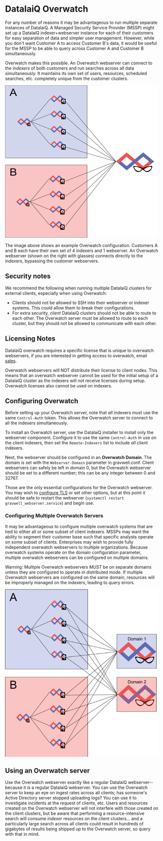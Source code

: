 # DatalaiQ Overwatch

For any number of reasons it may be advantageous to run multiple separate instances of DatalaiQ. A Managed Security Service Provider (MSSP) might set up a DatalaiQ indexer+webserver instance for each of their customers for easy separation of data and simpler user management. However, while you don't want Customer A to access Customer B's data, it would be useful for the MSSP to be able to query across Customer A and Customer B simultaneously.

Overwatch makes this possible. An Overwatch webserver can connect to the *indexers* of both customers and run searches across all data simultaneously. It maintains its own set of users, resources, scheduled searches, etc. completely unique from the customer clusters.

![](overwatch.png)

The image above shows an example Overwatch configuration. Customers A and B each have their own set of 4 indexers and 1 webserver. An Overwatch webserver (shown on the right with glasses) connects directly to the indexers, bypassing the customer webservers.

## Security notes

We recommend the following when running multiple DatalaiQ clusters for external clients, especially when using Overwatch:

* Clients should not be allowed to SSH into their webserver or indexer systems. This could allow them to break their configurations.
* For extra security, *client* DatalaiQ clusters should not be able to route to each other. The Overwatch server must be allowed to route to each cluster, but they should not be allowed to communicate with each other.

## Licensing Notes

DatalaiQ overwatch requires a specific license that is unique to overwatch webservers, if you are interested in getting access to overwatch, email [sales](mailto:support@pipelinesecurity.net).

Overwatch webservers will NOT distribute their license to client nodes.  This means that an overwatch webserver cannot be used for the initial setup of a DatalaiQ cluster as the indexers will not receive licenses during setup.  Overwatch licenses also cannot be used on indexers.

## Configuring Overwatch

Before setting up your Overwatch server, note that *all* indexers must use the same `Control-Auth` token. This allows the Overwatch server to connect to all the indexers simultaneously.

To install an Overwatch server, use the DatalaiQ installer to install only the webserver component. Configure it to use the same `Control-Auth` in use on the client indexers, then set the `Remote-Indexers` list to include *all* client indexers.

Next, the webserver should be configured in an **Overwatch Domain**. The domain is set with the `Webserver-Domain` parameter in gravwell.conf. Client webservers can safely be left in domain 0, but the Overwatch webserver should be set to a different number; this can be any integer between 0 and 32767.

Those are the only essential configurations for the Overwatch webserver. You may wish to [configure TLS](#!configuration/certificates.md) or set other options, but at this point it should be safe to restart the webserver (`systemctl restart gravwell_webserver.service`) and begin use.

### Configuring Multiple Overwatch Servers

It may be advantageous to configure multiple overwatch systems that are tied to either all or some subset of client indexers.  MSSPs may want the ability to segment their customer base such that specific analysts operate on some subset of clients.  Enterprises may wish to provide fully independent overwatch webservers to multiple organizations.  Because overwatch systems operate on the domain configuration parameter, multiple overwatch webservers can be configured on multiple domains.

Warning: Multiple Overwatch webservers *MUST* be on separate domains unless they are configured to operate in distributed mode. If multiple Overwatch webservers are configured on the same domain, resources will be improperly managed on the indexers, leading to query errors.

![](OverwatchMutiple.png)

## Using an Overwatch server

Use the Overwatch webserver exactly like a regular DatalaiQ webserver--because it *is* a regular DatalaiQ webserver. You can use the Overwatch server to keep an eye on ingest rates across all clients; has someone's Active Directory server stopped uploading logs? You can use it to investigate incidents at the request of clients, etc. Users and resources created on the Overwatch webserver will not interfere with those created on the client clusters, but be aware that performing a resource-intensive search will consume *indexer* resources on the client clusters... and a particularly large search across all clients could result in hundreds of gigabytes of results being shipped up to the Overwatch server, so query with that in mind.
